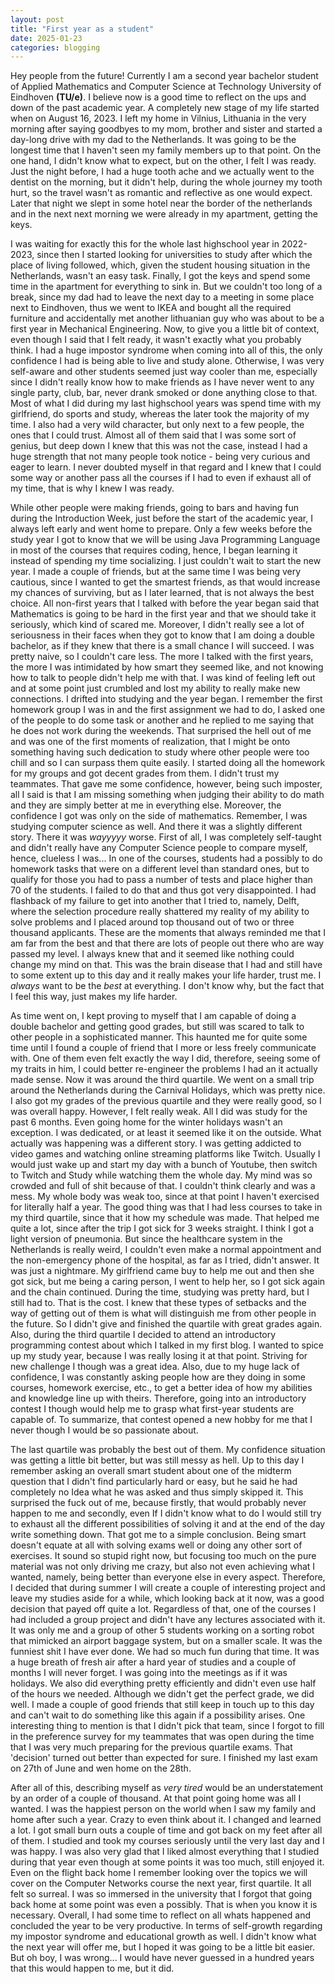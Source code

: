 ```yaml
---
layout: post
title: "First year as a student"
date: 2025-01-23
categories: blogging
---
```


Hey people from the future! Currently I am a second year bachelor student of Applied Mathematics 
and Computer Science at Technology University of Eindhoven **(TU/e)**. I believe now is a good time 
to reflect on the ups and down of the past academic year. A completely new 
stage of my life started when on August 16, 2023. I left my home in Vilnius, Lithuania in the very 
morning after saying goodbyes to my mom, brother and sister and started a day-long drive with my 
dad to the Netherlands. It was going to be the longest time that I haven't seen my family 
members up to that point. On the one hand, I didn't know what to expect, but on the other, I felt I 
was ready. Just the night before, I had a huge tooth ache and we actually went to the dentist on 
the morning, but it didn't help, during the whole journey my tooth hurt, so the travel wasn't as romantic 
and reflective as one would expect. Later that night we slept in some hotel near the border of the 
netherlands and in the next next morning we were already in my apartment, getting the keys. 

I was waiting for exactly this for the whole last highschool year in 2022-2023, since then I started 
looking for universities to study after which the place of living followed, which, given the
student housing situation in the Netherlands, wasn't an easy task. Finally, I got the keys and 
spend some time in the apartment for everything to sink in. But we couldn't too long of a break, 
since my dad had to leave the next day to a meeting in some place next to Eindhoven, thus we went 
to IKEA and bought all the required furniture and accidentally met another lithuanian guy who 
was about to be a first year in Mechanical Engineering. Now, to give you a little bit of context, even though I said that I 
felt ready, it wasn't exactly what you probably think. I had a huge impostor syndrome when 
coming into all of this, the only confidence I had is being able to live and study alone. 
Otherwise, I was very self-aware and other students seemed just way cooler than me, especially since I didn't 
really know how to make friends as I have never went to any single party, club, bar, never drank smoked or 
done anything close to that. Most of what I did during my last highschool years was spend time with 
my girlfriend, do sports and study, whereas the later took the majority of my time. I also had a 
very wild character, but only next to a few people, the ones that I could trust. Almost all of 
them said that I was some sort of genius, but deep down I knew that this was not the case, instead I had a huge strength that 
not many people took notice - being very curious and eager to learn. I never doubted myself in that regard and I knew that I 
could some way or another pass all the courses if I had to even if exhaust all of my time, that is why I knew I was ready. 

While other people were making friends, going to bars and having fun during the Introduction Week, just before the start of 
the academic year, I always left early and went home to prepare. Only a few weeks before the study year I got to know 
that we will be using Java Programming Language in most of the courses that requires coding, hence, 
I began learning it instead of spending my time socializing. I just couldn't wait to start the new 
year. I made a couple of friends, but at the same time I was being very cautious, since I wanted to 
get the smartest friends, as that would increase my chances of surviving, but as I later learned, 
that is not always the best choice. All non-first years that I talked with before the year began 
said that Mathematics is going to be hard in the first year and that we should take it seriously, 
which kind of scared me. Moreover, I didn't really see a lot of seriousness in their faces when 
they got to know that I am doing a double bachelor, as if they knew that there is a small chance I 
will succeed. I was pretty naive, so I couldn't care less. The more I talked with the first years, 
the more I was intimidated by how smart they seemed like, and not knowing how to talk to people 
didn't help me with that. I was kind of feeling left out and at some point just crumbled and lost 
my ability to really make new connections. I drifted into studying and the year began. I remember 
the first homework group I was in and the first assignment we had to do, I asked one of the people 
to do some task or another and he replied to me saying that he does not work during the weekends. 
That surprised the hell out of me and was one of the first moments of realization, that I might be 
onto something having such dedication to study where other people were too chill and so I can 
surpass them quite easily. I started doing all the homework for my groups and got decent grades
from them. I didn't trust my teammates. That gave me some confidence, however, being such imposter, all I said is that I am missing something when judging their ability to do math and they are simply better at me in everything else.
Moreover, the confidence I got was only on the side of mathematics. Remember, I was studying computer science as well. 
And there it was a slightly different story. There it was *wayyyyy* worse. First of all, I was completely self-taught and 
didn't really have any Computer Science people to compare myself, hence, clueless I was... In one of the courses, students had 
a possibly to do homework tasks that were on a different level than standard ones, but to qualify for those you had to pass a 
number of tests and place higher than 70 of the students. I failed to do that and thus got very disappointed. 
I had flashback of my failure to get into another that I tried to, namely, Delft, where the 
selection procedure really shattered my reality of my ability to solve problems and I placed around 
top thousand out of two or three thousand applicants. These are the moments that always reminded me that I am far from the 
best and that there are lots of people out there who are way passed my level. I always knew that and it seemed like nothing 
could change my mind on that. This was the brain disease that I had and still have to some extent up to this day 
and it really makes your life harder, trust me. I *always* want to be the *best* at everything. I don't know why, but the fact that I feel this way, just makes my life harder.

As time went on, I kept proving to myself that I am capable of doing a double bachelor and getting 
good grades, but still was scared to talk to other people in a sophisticated manner. This haunted 
me for quite some time until I found a couple of friend that I more or less freely communicate with. One of them even felt 
exactly the way I did, therefore, seeing some of my traits in him, I could better re-engineer the problems I had an it 
actually made sense. Now it was around the third quartile. We went on a small trip around the Netherlands during the Carnival 
Holidays, which was pretty nice. I also got my grades of the previous quartile and they were really good, so I was overall 
happy. However, I felt really weak. All I did was study for the past 6 months. Even going home for the winter holidays wasn't 
an exception. I was dedicated, or at least it seemed like it on the outside. What actually was happening was a different 
story. I was getting addicted to video games and watching online streaming platforms like Twitch. Usually I would just wake up 
and start my day with a bunch of Youtube, then switch to Twitch and Study while watching them the whole day. My mind was so 
crowded and full of shit because of that. I couldn't think clearly and was a mess. My whole body was weak too, since at that 
point I haven't exercised for literally half a year. The good thing was that I had less courses to take in my third quartile, 
since that it how my schedule was made. That helped me quite a lot, since after the trip I got sick for 3 weeks straight. I
think I got a light version of pneumonia. But since the healthcare system in the Netherlands is really weird, I couldn't even 
make a normal appointment and the non-emergency phone of the hospital, as far as I tried, didn't answer. It was just a 
nightmare. My girlfriend came buy to help me out and then she got sick, but me being a caring person, I went to help her, so 
I got sick again and the chain continued. During the time, studying was pretty hard, but I still had to. That is the cost. I 
knew that these types of setbacks and the way of getting out of them is what will distinguish me from other people in the 
future. So I didn't give and finished the quartile with great grades again. Also, during the third quartile I decided to 
attend an introductory programming contest about which I talked in my first blog. I wanted to spice up my study year, because 
I was really losing it at that point. Striving for new challenge I though was a great idea. Also, due to my huge lack of 
confidence, I was constantly asking people how are they doing in some courses, homework exercise, etc., to get a better idea 
of how my abilities and knowledge line up with theirs. Therefore, going into an introductory contest I though would help me 
to grasp what first-year students are capable of. To summarize, that contest opened a new hobby for me that I never though I 
would be so passionate about. 

The last quartile was probably the best out of them. My confidence situation was getting a little bit better, but was still 
messy as hell. Up to this day I remember asking an overall smart student about one of the midterm question that I didn't find 
particularly hard or easy, but he said he had completely no Idea what he was asked and thus simply skipped it. This surprised 
the fuck out of me, because firstly, that would probably never happen to me and secondly, even If I didn't know what to do I 
would still try to exhaust all the different possibilities of solving it and at the end of the day write something down. That 
got me to a simple conclusion. Being smart doesn't equate at all with solving exams well or doing any other sort of exercises. 
It sound so stupid right now, but focusing too much on the pure material was not only driving me crazy, but also not even 
achieving what I wanted, namely, being better than everyone else in every aspect. Therefore, I decided that during summer I 
will create a couple of interesting project and leave my studies aside for a while, which looking back at it now, was a good 
decision that payed off quite a lot. Regardless of that, one of the courses I had included a group project and didn't have any 
lectures associated with it. It was only me and a group of other 5 students working on a sorting robot that mimicked an 
airport baggage system, but on a smaller scale. It was the funniest shit I have ever done. We had so much fun during that 
time. It was a huge breath of fresh air after a hard year of studies and a couple of months I will never forget. I was going 
into the meetings as if it was holidays. We also did everything pretty efficiently and didn't even use half of the hours we 
needed. Although we didn't get the perfect grade, we did well. I made a couple of good friends that still keep in touch up to 
this day and can't wait to do something like this again if a possibility arises. One interesting thing to mention is that I 
didn't pick that team, since I forgot to fill in the preference survey for my teammates that was open during the time that I was very much preparing for the previous quartile exams. That 'decision' turned out better than expected for sure. I finished my last exam on 27th of June and wen home on the 28th.  

After all of this, describing myself as *very tired* would be an understatement by an order of a couple of thousand. At that 
point going home was all I wanted. I was the happiest person on the world when I saw my family and home after such a year. 
Crazy to even think about it. I changed and learned a lot. I got small burn outs a couple of time and got back on my feet 
after all of them. I studied and took my courses seriously until the very last day and I was happy. I was also very glad that 
I liked almost everything that I studied during that year even though at some points it was too much, still enjoyed it. Even 
on the flight back home I remember looking over the topics we will cover on the Computer Networks course the next year, first 
quartile. It all felt so surreal. I was so immersed in the university that I forgot that going back home at some point was 
even a possibly. That is when you know it is necessary. Overall, I had some time to reflect on all whats happened and concluded the year to be very productive. In terms of self-growth regarding my impostor syndrome and educational growth as well. I didn't know what the next year will offer me, but I hoped it was going to be a little bit easier. But oh boy, I was wrong... I would have never guessed in a hundred years that this would happen to me, but it did.



